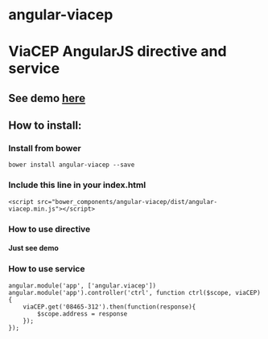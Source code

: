 # angular-viacep

# ViaCEP AngularJS directive and service

## See demo [here]()

## How to install:

### Install from bower
    bower install angular-viacep --save

### Include this line in your index.html
    <script src="bower_components/angular-viacep/dist/angular-viacep.min.js"></script>

### How to use directive
#### Just see demo

### How to use service
    angular.module('app', ['angular.viacep'])
    angular.module('app').controller('ctrl', function ctrl($scope, viaCEP) {
        viaCEP.get('08465-312').then(function(response){
            $scope.address = response
        });
    });
